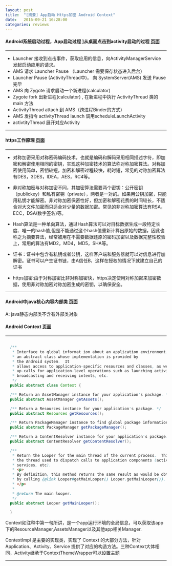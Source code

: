 ```yaml
---
layout: post
title:  "[摘要] App启动 Https加密 Android Context"
date:   2016-09-21 16:28:00
categories: reviews
---
```


#### Android系统启动过程，App启动过程 ]从桌面点击到activity启动的过程 [页面](http://androidzhibinw.github.io/android/app/startup/activity/%E5%BA%94%E7%94%A8%E7%A8%8B%E5%BA%8F/%E5%90%AF%E5%8A%A8/%E5%88%86%E6%9E%90/2015/09/21/android-app-startup-process/)

---
 * Launcher 接收到点击事件，获取应用的信息，向ActivityManagerService 发起启动应用的请求。
 * AMS 请求 Launcher Pause （Launcher 需要保存状态进入后台）
 * Launcher Pause (ActivityThread中)， 向 SystemServer(AMS) 发送 Pause 完毕
 * AMS 向 Zygote 请求启动一个新进程(calculator)
 * Zygote fork 出新进程(calculator) , 在新进程中执行 ActivityThread 类的 main 方法
 * ActivityThread attach 到 AMS（跨进程Binder的方式）
 * AMS 发指令 activityThread launch 调用scheduleLaunchActivity
 * activtityThread 展开对应Activity

---


#### https工作原理 [页面](http://gold.xitu.io/entry/57e1f78e79bc44610a4f49b7)

---
  * 对称加密采用对称密码编码技术，也就是编码和解码采用相同描述字符，即加密和解密使用相同的密钥，实现这种加密技术的算法称对称加密算法。对称加密使用简单，密钥较短，加密和解密过程较快，耗时短，常见的对称加密算法有DES，3DES，lDEA，AES，RC4等。
  * 非对称加密与对称加密不同，其加密算法需要两个密钥：公开密钥（publickey）和私有密钥（private），两者是一对的。如果用公钥加密，只能用私钥才能解密。非对称加密保密性好，但加密和解密花费的时间较长，不适合对大文件加密而只适合对少量的数据加密。常见的非对称加密算法有RSA，ECC，DSA(数字签名)等。
  * Hash算法是一种单向算法，通过Hash算法可以对目标数据生成一段特定长度、唯一的hash值,但是不能通过这个hash值重新计算出原始的数据，因此也称之为摘要算法，经常被用在不需要数据还原的密码加密以及数据完整性校验上，常用的算法有MD2，MD4，MD5，SHA等。

  * 证书：证书中包含有私钥或者公钥，这样客户端和服务器就可以对信息进行加解密。证书可以产生证书链，由A信任B，这样在授权的情况下就建立自己的证书

  * https加密:由于对称加密比非对称加密快，https决定使用对称加密来加密数据，使用非对称加密对称加密生成的密钥，以确保安全。

---

#### Android中java核心内容内部类 [页面](http://gold.xitu.io/entry/57e0148d0e3dd900697a584e)

   A: java静态内部类不含有外部类对象


#### Android Context [页面](http://gold.xitu.io/entry/57d8c0f1a22b9d0061f19fd0)

---
  ```java

  	/**
	 * Interface to global informat	ion about an application environment.  This is
 	 * an abstract class whose implementation is provided by
 	 * the Android system.  It
     * allows access to application-specific resources and classes, as well as
     * up-calls for application-level operations such as launching activities,
 	 * broadcasting and receiving intents, etc.
 	 */
	public abstract class Context {

  	/** Return an AssetManager instance for your application's package. */
    public abstract AssetManager getAssets();

    /** Return a Resources instance for your application's package. */
    public abstract Resources getResources();

    /** Return PackageManager instance to find global package information. */
    public abstract PackageManager getPackageManager();

    /** Return a ContentResolver instance for your application's package. */
    public abstract ContentResolver getContentResolver();

    /**
     * Return the Looper for the main thread of the current process.  This is
     * the thread used to dispatch calls to application components (activities,
     * services, etc).
     * <p>
     * By definition, this method returns the same result as would be obtained
     * by calling {@link Looper#getMainLooper() Looper.getMainLooper()}.
     * </p>
     *
     * @return The main looper.
     */
    public abstract Looper getMainLooper();

  	}

  ```

  Context如注释中第一句所讲，是一个app运行环境的全局信息，可以获取该app下的ResourceManager,AssetsManager以及其他app相关Manager.

  ContextImpl 是主要的实现类，实现了 Context 的大部分方法，针对 Application、Activity、Service 提供了对应的构造方法。三种Context大体相同，Activity继承于ContextThemeWrapper可以设置主题

---
